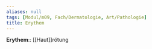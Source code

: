 ```yaml
---
aliases: null
tags: [Modul/m09, Fach/Dermatologie, Art/Pathologie]
title: Erythem
---
```

**Erythem**:: [[Haut]]rötung
